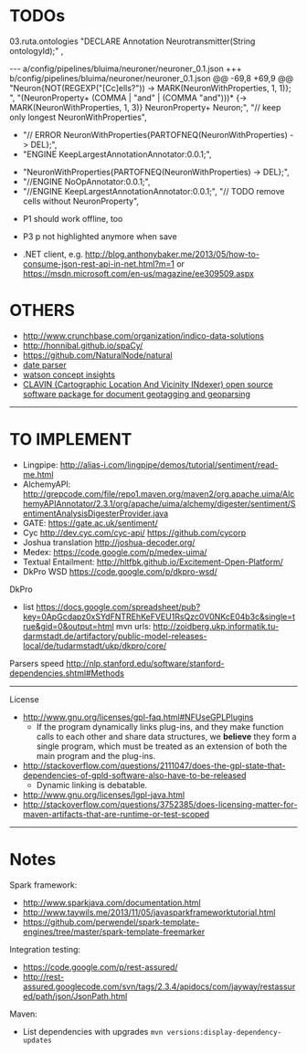 # TODOs

03.ruta.ontologies
"DECLARE Annotation Neurotransmitter(String ontologyId);"
, 


--- a/config/pipelines/bluima/neuroner/neuroner_0.1.json
+++ b/config/pipelines/bluima/neuroner/neuroner_0.1.json
@@ -69,8 +69,9 @@
    "Neuron{NOT(REGEXP(\"[Cc]ells?\")) -> MARK(NeuronWithProperties, 1, 1)}; ",
    "(NeuronProperty+ (COMMA | \"and\" | (COMMA \"and\")))* {-> MARK(NeuronWithProperties, 1, 3)} NeuronProperty+ Neuron;",
    "// keep only longest NeuronWithProperties",
-   "// ERROR NeuronWithProperties{PARTOFNEQ(NeuronWithProperties) -> DEL};",
-   "ENGINE KeepLargestAnnotationAnnotator:0.0.1;",
+   "NeuronWithProperties{PARTOFNEQ(NeuronWithProperties) -> DEL};",
+   "//ENGINE NoOpAnnotator:0.0.1;",
+   "//ENGINE KeepLargestAnnotationAnnotator:0.0.1;",
    "// TODO remove cells without NeuronProperty",


* P1 should work offline, too

* P3 p not highlighted anymore when save

* .NET client, e.g. http://blog.anthonybaker.me/2013/05/how-to-consume-json-rest-api-in-net.html?m=1 or https://msdn.microsoft.com/en-us/magazine/ee309509.aspx

# OTHERS

* http://www.crunchbase.com/organization/indico-data-solutions
* http://honnibal.github.io/spaCy/
* https://github.com/NaturalNode/natural
* [date parser](http://natty.joestelmach.com/try.jsp)
* [watson concept insights](http://www.ibm.com/smarterplanet/us/en/ibmwatson/developercloud/doc/concept-insights/)
* [CLAVIN (Cartographic Location And Vicinity INdexer) open source software package for document geotagging and geoparsing](http://clavin.bericotechnologies.com/)


---

# TO IMPLEMENT

* Lingpipe: http://alias-i.com/lingpipe/demos/tutorial/sentiment/read-me.html
* AlchemyAPI: http://grepcode.com/file/repo1.maven.org/maven2/org.apache.uima/AlchemyAPIAnnotator/2.3.1/org/apache/uima/alchemy/digester/sentiment/SentimentAnalysisDigesterProvider.java
* GATE: https://gate.ac.uk/sentiment/
* Cyc http://dev.cyc.com/cyc-api/ https://github.com/cycorp
* Joshua translation http://joshua-decoder.org/
* Medex: https://code.google.com/p/medex-uima/
* Textual Entailment: http://hltfbk.github.io/Excitement-Open-Platform/
* DkPro WSD https://code.google.com/p/dkpro-wsd/

DkPro

* list https://docs.google.com/spreadsheet/pub?key=0ApGcdapz0xSYdFNTREhKeFVEU1RsQzc0V0NKcE04b3c&single=true&gid=0&output=html
mvn urls: http://zoidberg.ukp.informatik.tu-darmstadt.de/artifactory/public-model-releases-local/de/tudarmstadt/ukp/dkpro/core/

Parsers speed http://nlp.stanford.edu/software/stanford-dependencies.shtml#Methods

---

License
* http://www.gnu.org/licenses/gpl-faq.html#NFUseGPLPlugins
    * If the program dynamically links plug-ins, and they make function calls to each other and share data structures, we **believe** they form a single program, which must be treated as an extension of both the main program and the plug-ins. 
* http://stackoverflow.com/questions/2111047/does-the-gpl-state-that-dependencies-of-gpld-software-also-have-to-be-released
    *  Dynamic linking is debatable. 
* http://www.gnu.org/licenses/lgpl-java.html
* http://stackoverflow.com/questions/3752385/does-licensing-matter-for-maven-artifacts-that-are-runtime-or-test-scoped

---- 

# Notes

Spark framework:

* http://www.sparkjava.com/documentation.html
* http://www.taywils.me/2013/11/05/javasparkframeworktutorial.html
* https://github.com/perwendel/spark-template-engines/tree/master/spark-template-freemarker

Integration testing:

* https://code.google.com/p/rest-assured/
* http://rest-assured.googlecode.com/svn/tags/2.3.4/apidocs/com/jayway/restassured/path/json/JsonPath.html

Maven:

* List dependencies with upgrades `mvn versions:display-dependency-updates`

